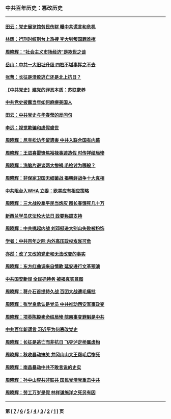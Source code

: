 ### 中共百年历史：篡改历史
---
#### [田云：党史展览馆劳民伤财 曝中共谎言和危机](../../pages/nf1176115/n13033900.md?06210430) 
#### [林辉：行刑时绞刑台上热搜 李大钊叛国罪难掩](../../pages/nf1176115/n13031965.md?06210430) 
#### [周晓辉：“社会主义市场经济”是欺世之谈](../../pages/nf1176115/n13024090.md?06210430) 
#### [岳山：中共一大旧址升级 四桩不堪事挥之不去](../../pages/nf1176115/n13021697.md?06210430) 
#### [张菁：长征是溃败逃亡还是北上抗日？](../../pages/nf1176115/n13020585.md?06210430) 
#### [【中共党史】建党的罪恶本质：苏联豢养](../../pages/nf1176115/n13011888.md?06210430) 
#### [中共党史披露当年如何麻痹美国人](../../pages/nf1176115/n12966400.md?06210430) 
#### [田云：中共党史与华春莹的反问句](../../pages/nf1176115/n12765178.md?06210430) 
#### [李远：视觉欺骗和虚假盛世](../../pages/nf1176115/n12993376.md?06210430) 
#### [周晓辉：尼克松访华留遗害 中共入联合国有内幕](../../pages/nf1176115/n12991422.md?06210430) 
#### [周晓辉：王进喜雷锋焦裕禄事迹造假 时传祥结局惨](../../pages/nf1176115/n12985497.md?06210430) 
#### [周晓辉：洗脑片避谈两大惨祸 毛检讨为哪般？](../../pages/nf1176115/n12971285.md?06210430) 
#### [周晓辉：非保家卫国无细菌战 揭朝鲜战争十大真相](../../pages/nf1176115/n12954161.md?06210430) 
#### [中共阻台入WHA 立委：欧美应有相应策略](../../pages/nf1176115/n12939343.md?06210430) 
#### [周晓辉：三大战役拿平民当炮灰 围长春饿死几十万](../../pages/nf1176115/n12934921.md?06210430) 
#### [新西兰学员庆法轮大法日 政要称颂支持](../../pages/nf1176115/n12932715.md?06210430) 
#### [周晓辉：中共挑起内战 刘邓挺进大别山失败被粉饰](../../pages/nf1176115/n12929004.md?06210430) 
#### [学者：中共百年之际 内外高压政权岌岌可危](../../pages/nf1176115/n12925426.md?06210430) 
#### [亦然：改了又改的党史和无法改变的事实](../../pages/nf1176115/n12919443.md?06210430) 
#### [周晓辉：东方红曲调来自情歌 延安进行文革预演](../../pages/nf1176115/n12914429.md?06210430) 
#### [中共国安新规 全民抓特务 被揭真实意图](../../pages/nf1176115/n12911615.md?06210430) 
#### [周晓辉：蒋介石首提持久战 百团大战遭毛痛批](../../pages/nf1176115/n12909231.md?06210430) 
#### [周晓辉：张学良承认是党员 中共推动西安军事政变](../../pages/nf1176115/n12903066.md?06210430) 
#### [周晓辉：项英陈毅卖命结局惨 皖南事变罪魁是中共](../../pages/nf1176115/n12898534.md?06210430) 
#### [中共百年新谎言 习近平为何篡改党史](../../pages/nf1176115/n12895950.md?06210430) 
#### [周晓辉：长征是逃亡而非抗日 飞夺泸定桥属虚构](../../pages/nf1176115/n12893665.md?06210430) 
#### [周晓辉：秋收暴动搞笑 井冈山山大王帮毛后惨死](../../pages/nf1176115/n12875008.md?06210430) 
#### [周晓辉：南昌暴动中共不敢言说的史实](../../pages/nf1176115/n12872653.md?06210430) 
#### [周晓辉：孙中山容共非联共 国民党清党重击中共](../../pages/nf1176115/n12867724.md?06210430) 
#### [周晓辉：劳工万岁是假 林祥谦施洋之死另有因](../../pages/nf1176115/n12864511.md?06210430) 

---
#### 第 [ [7](./7.md?06210430) / [6](./6.md?06210430) / [5](./5.md?06210430) / [4](./4.md?06210430) / [3](./3.md?06210430) / [2](./2.md?06210430) / [1](./1.md?06210430) ] 页
